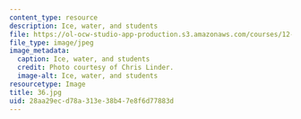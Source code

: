 ```yaml
---
content_type: resource
description: Ice, water, and students
file: https://ol-ocw-studio-app-production.s3.amazonaws.com/courses/12-753-geodynamics-seminar-spring-2006/28aa29ecd78a313e38b47e8f6d77883d_36.jpg
file_type: image/jpeg
image_metadata:
  caption: Ice, water, and students
  credit: Photo courtesy of Chris Linder.
  image-alt: Ice, water, and students
resourcetype: Image
title: 36.jpg
uid: 28aa29ec-d78a-313e-38b4-7e8f6d77883d
---
```

